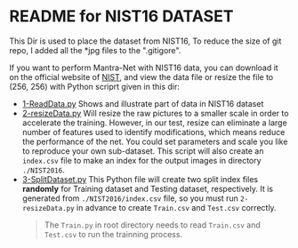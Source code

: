 # README for NIST16 DATASET
This Dir is used to place the dataset from NIST16, To reduce the size of git repo, I added all the *jpg files to the ".gitigore".

If you want to perform Mantra-Net with NIST16 data, you can download it on the official website of [NIST](https://www.nist.gov/itl/iad/mig/nimble-challenge-2017-evaluation), and view the data file or resize the file to (256, 256) with Python scriprt given in this dir:
- [1-ReadData.py](1-ReadData.py) Shows and illustrate part of data in NIST16 dataset
- [2-resizeData.py](2-resizeData.py) Will resize the raw pictures to a smaller scale in order to accelerate the training. However, in our test, resize can eliminate a large number of features used to identify modifications, which means reduce the performance of the net. You could set parameters and scale you like to reproduce your own sub-dataset. This script will also create an `index.csv` file to make an index for the output images in directory `./NIST2016`.
- [3-SplitDataset.py](3-SplitDataset.py) This Python file will create two split index files **randomly** for Training dataset and Testing dataset, respectively. It is generated from `./NIST2016/index.csv` file, so you must run `2-resizeData.py` in advance to create `Train.csv` and `Test.csv` correctly.
  > The `Train.py` in root directory needs to read `Train.csv` and `Test.csv` to run the trainning process. 